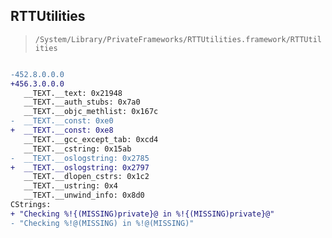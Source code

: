 ## RTTUtilities

> `/System/Library/PrivateFrameworks/RTTUtilities.framework/RTTUtilities`

```diff

-452.8.0.0.0
+456.3.0.0.0
   __TEXT.__text: 0x21948
   __TEXT.__auth_stubs: 0x7a0
   __TEXT.__objc_methlist: 0x167c
-  __TEXT.__const: 0xe0
+  __TEXT.__const: 0xe8
   __TEXT.__gcc_except_tab: 0xcd4
   __TEXT.__cstring: 0x15ab
-  __TEXT.__oslogstring: 0x2785
+  __TEXT.__oslogstring: 0x2797
   __TEXT.__dlopen_cstrs: 0x1c2
   __TEXT.__ustring: 0x4
   __TEXT.__unwind_info: 0x8d0
CStrings:
+ "Checking %!{(MISSING)private}@ in %!{(MISSING)private}@"
- "Checking %!@(MISSING) in %!@(MISSING)"

```

